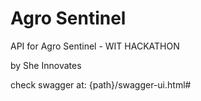 # Agro Sentinel

API for Agro Sentinel - WIT HACKATHON

by She Innovates

check swagger at:
{path}/swagger-ui.html#

